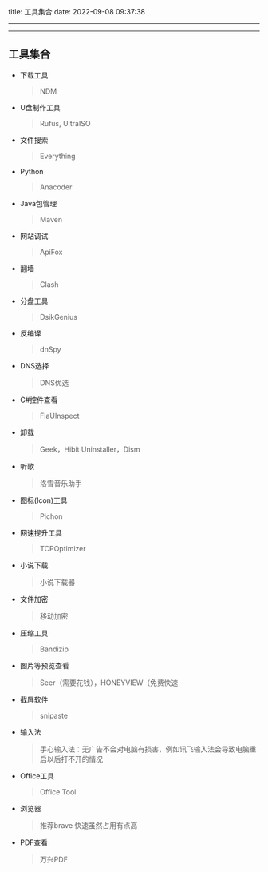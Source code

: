 title: 工具集合
date: 2022-09-08 09:37:38

---

---

## 工具集合

- 下载工具 
  
  > NDM

- U盘制作工具
  
  > Rufus, UltraISO

- 文件搜索
  
  > Everything

- Python
  
  > Anacoder

- Java包管理
  
  > Maven

- 网站调试
  
  > ApiFox

- 翻墙
  
  > Clash

- 分盘工具
  
  > DsikGenius

- 反编译
  
  > dnSpy

- DNS选择
  
  > DNS优选

- C#控件查看
  
  > FlaUInspect

- 卸载
  
  > Geek，Hibit Uninstaller，Dism

- 听歌
  
  > 洛雪音乐助手

- 图标(Icon)工具
  
  > Pichon

- 网速提升工具
  
  > TCPOptimizer

- 小说下载
  
  > 小说下载器

- 文件加密
  
  > 移动加密

- 压缩工具
  
  > Bandizip

- 图片等预览查看
  
  > Seer（需要花钱），HONEYVIEW（免费快速

- 截屏软件
  
  > snipaste

- 输入法
  
  > 手心输入法：无广告不会对电脑有损害，例如讯飞输入法会导致电脑重启以后打不开的情况

- Office工具
  
  > Office Tool

- 浏览器
  
  > 推荐brave 快速虽然占用有点高

- PDF查看
  
  > 万兴PDF